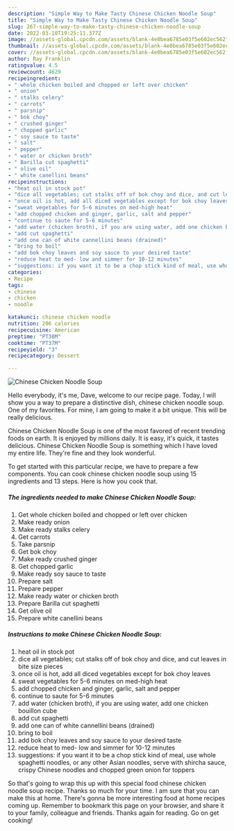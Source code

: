 ```yaml
---
description: "Simple Way to Make Tasty Chinese Chicken Noodle Soup"
title: "Simple Way to Make Tasty Chinese Chicken Noodle Soup"
slug: 267-simple-way-to-make-tasty-chinese-chicken-noodle-soup
date: 2022-03-10T19:25:11.377Z
image: //assets-global.cpcdn.com/assets/blank-4e0bea6785e03f5e602ec562f230caae08da540cada707380b4fe1bbebba43da.png
thumbnail: //assets-global.cpcdn.com/assets/blank-4e0bea6785e03f5e602ec562f230caae08da540cada707380b4fe1bbebba43da.png
cover: //assets-global.cpcdn.com/assets/blank-4e0bea6785e03f5e602ec562f230caae08da540cada707380b4fe1bbebba43da.png
author: Ray Franklin
ratingvalue: 4.5
reviewcount: 4629
recipeingredient:
- " whole chicken boiled and chopped or left over chicken"
- " onion"
- " stalks celery"
- " carrots"
- " parsnip"
- " bok choy"
- " crushed ginger"
- " chopped garlic"
- " soy sauce to taste"
- " salt"
- " pepper"
- " water or chicken broth"
- " Barilla cut spaghetti"
- " olive oil"
- " white canellini beans"
recipeinstructions:
- "heat oil in stock pot"
- "dice all vegetables; cut stalks off of bok choy and dice, and cut leaves in bite size pieces"
- "once oil is hot, add all diced vegetables except for bok choy leaves"
- "sweat vegetables for 5-6 minutes on med-high heat"
- "add chopped chicken and ginger, garlic, salt and pepper"
- "continue to saute for 5-6 minutes"
- "add water (chicken broth), if you are using water, add one chicken bouillon cube"
- "add cut spaghetti"
- "add one can of white cannellini beans (drained)"
- "bring to boil"
- "add bok choy leaves and soy sauce to your desired taste"
- "reduce heat to med- low and simmer for 10-12 minutes"
- "suggestions: if you want it to be a chop stick kind of meal, use whole spaghetti noodles, or any other Asian noodles, serve with shircha sauce, crispy Chinese noodles and chopped green onion for toppers"
categories:
- Recipe
tags:
- chinese
- chicken
- noodle

katakunci: chinese chicken noodle 
nutrition: 206 calories
recipecuisine: American
preptime: "PT38M"
cooktime: "PT37M"
recipeyield: "3"
recipecategory: Dessert

---
```



![Chinese Chicken Noodle Soup](//assets-global.cpcdn.com/assets/blank-4e0bea6785e03f5e602ec562f230caae08da540cada707380b4fe1bbebba43da.png)

Hello everybody, it's me, Dave, welcome to our recipe page. Today, I will show you a way to prepare a distinctive dish, chinese chicken noodle soup. One of my favorites. For mine, I am going to make it a bit unique. This will be really delicious.



Chinese Chicken Noodle Soup is one of the most favored of recent trending foods on earth. It is enjoyed by millions daily. It is easy, it's quick, it tastes delicious. Chinese Chicken Noodle Soup is something which I have loved my entire life. They're fine and they look wonderful.


To get started with this particular recipe, we have to prepare a few components. You can cook chinese chicken noodle soup using 15 ingredients and 13 steps. Here is how you cook that.

<!--inarticleads1-->

##### The ingredients needed to make Chinese Chicken Noodle Soup:

1. Get  whole chicken boiled and chopped or left over chicken
1. Make ready  onion
1. Make ready  stalks celery
1. Get  carrots
1. Take  parsnip
1. Get  bok choy
1. Make ready  crushed ginger
1. Get  chopped garlic
1. Make ready  soy sauce to taste
1. Prepare  salt
1. Prepare  pepper
1. Make ready  water or chicken broth
1. Prepare  Barilla cut spaghetti
1. Get  olive oil
1. Prepare  white canellini beans




<!--inarticleads2-->

##### Instructions to make Chinese Chicken Noodle Soup:

1. heat oil in stock pot
1. dice all vegetables; cut stalks off of bok choy and dice, and cut leaves in bite size pieces
1. once oil is hot, add all diced vegetables except for bok choy leaves
1. sweat vegetables for 5-6 minutes on med-high heat
1. add chopped chicken and ginger, garlic, salt and pepper
1. continue to saute for 5-6 minutes
1. add water (chicken broth), if you are using water, add one chicken bouillon cube
1. add cut spaghetti
1. add one can of white cannellini beans (drained)
1. bring to boil
1. add bok choy leaves and soy sauce to your desired taste
1. reduce heat to med- low and simmer for 10-12 minutes
1. suggestions: if you want it to be a chop stick kind of meal, use whole spaghetti noodles, or any other Asian noodles, serve with shircha sauce, crispy Chinese noodles and chopped green onion for toppers




So that's going to wrap this up with this special food chinese chicken noodle soup recipe. Thanks so much for your time. I am sure that you can make this at home. There's gonna be more interesting food at home recipes coming up. Remember to bookmark this page on your browser, and share it to your family, colleague and friends. Thanks again for reading. Go on get cooking!
